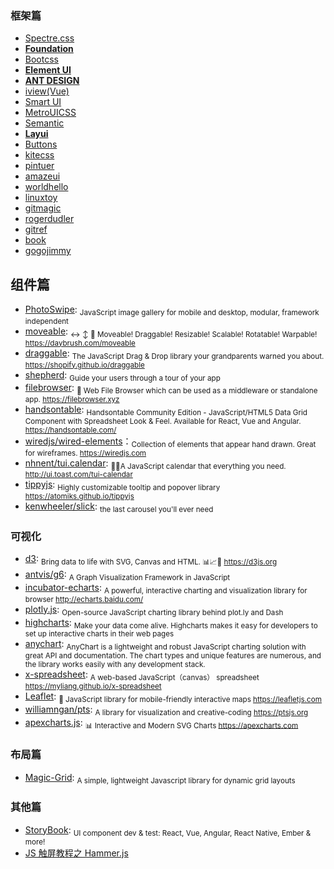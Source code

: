### 框架篇

- [Spectre.css](https://github.com/picturepan2/spectre)
- [**Foundation** ](http://foundation.zurb.com/?form=jeffjade.com)
- [Bootcss](http://v3.bootcss.com/?form=jeffjade.com)
- [**Element UI**](http://element.eleme.io/#/zh-CN)
- [**ANT DESIGN**](http://ant.design)
- [iview(Vue)](https://github.com/iview/iview)
- [Smart UI](http://smartui.chinamzz.com)
- [MetroUICSS](http://www.w3cplus.com/MetroUICSS)
- [Semantic](http://semantic-ui.com)
- [**Layui** ](http://www.layui.com/?form=jeffjade.com)
- [Buttons](http://alexwolfe.github.io/Buttons)
- [kitecss](http://hiloki.github.io/kitecss)
- [pintuer](http://www.pintuer.com)
- [amazeui](http://amazeui.org)
- [worldhello](http://www.worldhello.net/gotgithub/index.html)
- [linuxtoy](http://igit.linuxtoy.org/contents.html)
- [gitmagic](http://www-cs-students.stanford.edu/~blynn/gitmagic/intl/zh_cn)
- [rogerdudler](http://rogerdudler.github.io/git-guide/index.zh.html)
- [gitref](http://gitref.justjavac.com)
- [book](http://git-scm.com/book/zh)
- [gogojimmy](http://gogojimmy.net/2012/01/17/how-to-use-git-1-git-basic)

## 组件篇

- [PhotoSwipe](https://github.com/dimsemenov/PhotoSwipe): <sub>JavaScript image gallery for mobile and desktop, modular, framework independent</sub>
- [moveable](https://github.com/daybrush/moveable): <sub>↔️ ↕️ 🔄 Moveable! Draggable! Resizable! Scalable! Rotatable! Warpable! https://daybrush.com/moveable</sub>
- [draggable](https://github.com/Shopify/draggable): <sub>The JavaScript Drag & Drop library your grandparents warned you about. https://shopify.github.io/draggable</sub>
- [shepherd](https://github.com/shipshapecode/shepherd): <sub>Guide your users through a tour of your app</sub>
- [filebrowser](https://github.com/filebrowser/filebrowser): <sub>📂 Web File Browser which can be used as a middleware or standalone app. https://filebrowser.xyz</sub>
- [handsontable](https://github.com/handsontable/handsontable): <sub>Handsontable Community Edition - JavaScript/HTML5 Data Grid Component with Spreadsheet Look & Feel. Available for React, Vue and Angular. https://handsontable.com/</sub>
- [wiredjs/wired-elements](https://github.com/wiredjs/wired-elements)：<sub>Collection of elements that appear hand drawn. Great for wireframes. https://wiredjs.com</sub>
- [nhnent/tui.calendar](https://github.com/nhnent/tui.calendar): <sub>🍞📅A JavaScript calendar that everything you need. http://ui.toast.com/tui-calendar</sub>
- [tippyjs](https://github.com/atomiks/tippyjs): <sub>Highly customizable tooltip and popover library https://atomiks.github.io/tippyjs</sub>
- [kenwheeler/slick](https://github.com/kenwheeler/slick): <sub>the last carousel you'll ever need</sub>

### 可视化

- [d3](https://github.com/d3/d3): <sub>Bring data to life with SVG, Canvas and HTML. 📊📈🎉 https://d3js.org</sub>
- [antvis/g6](https://github.com/antvis/g6): <sub>A Graph Visualization Framework in JavaScript</sub>
- [incubator-echarts](https://github.com/apache/incubator-echarts): <sub>A powerful, interactive charting and visualization library for browser http://echarts.baidu.com/</sub>
- [plotly.js](https://github.com/plotly/plotly.js): <sub>Open-source JavaScript charting library behind plot.ly and Dash</sub>
- [highcharts](https://www.highcharts.com/): <sub>Make your data come alive. Highcharts makes it easy for developers to set up interactive charts in their web pages</sub>
- [anychart](https://www.anychart.com/): <sub>AnyChart is a lightweight and robust JavaScript charting solution with great API and documentation. The chart types and unique features are numerous, and the library works easily with any development stack.</sub>
- [x-spreadsheet](https://github.com/myliang/x-spreadsheet): <sub>A web-based JavaScript（canvas） spreadsheet https://myliang.github.io/x-spreadsheet</sub>
- [Leaflet](https://github.com/Leaflet/Leaflet): <sub>🍃 JavaScript library for mobile-friendly interactive maps https://leafletjs.com</sub>
- [williamngan/pts](https://github.com/williamngan/pts): <sub>A library for visualization and creative-coding https://ptsjs.org</sub>
- [apexcharts.js](https://github.com/apexcharts/apexcharts.js): <sub>📊 Interactive and Modern SVG Charts https://apexcharts.com</sub>

### 布局篇

- [Magic-Grid](https://github.com/e-oj/Magic-Grid): <sub>A simple, lightweight Javascript library for dynamic grid layouts</sub>

### 其他篇

- [StoryBook](https://github.com/storybooks/storybook): <sub>UI component dev & test: React, Vue, Angular, React Native, Ember & more! </sub>
- [JS 触屏教程之 Hammer.js](http://www.cnblogs.com/iamlilinfeng/p/4239957.html)
